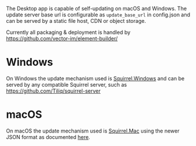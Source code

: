 The Desktop app is capable of self-updating on macOS and Windows.
The update server base url is configurable as `update_base_url` in config.json and can be served by a static file host,
CDN or object storage.

Currently all packaging & deployment is handled by https://github.com/vector-im/element-builder/

# Windows

On Windows the update mechanism used is [Squirrel.Windows](https://github.com/Squirrel/Squirrel.Windows)
and can be served by any compatible Squirrel server, such as https://github.com/Tiliq/squirrel-server

# macOS

On macOS the update mechanism used is [Squirrel.Mac](https://github.com/Squirrel/Squirrel.Mac)
using the newer JSON format as documented [here](https://github.com/Squirrel/Squirrel.Mac#update-file-json-format).

